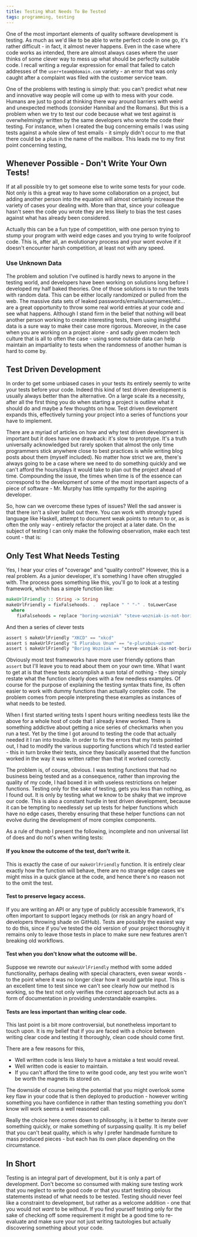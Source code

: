```yaml
---
title: Testing What Needs To Be Tested
tags: programming, testing
---
```


One of the most important elements of quality software development is
testing. As much as we'd like to be able to write perfect code in one go, it's
rather difficult - in fact, it almost never happens. Even in the case where code
works as intended, there are almost always cases where the user thinks of some
clever way to mess up what should be perfectly suitable code. I recall writing a
regular expression for email that failed to catch addresses of the
`user+team@domain.com` variety - an error that was only caught after a complaint
was filed with the customer service team.

One of the problems with testing is simply that: you can't predict what new and
innovative way people will come up with to mess with your code. Humans are just
to good at thinking there way around barriers with weird and unexpected methods
(consider Hannibal and the Romans). But this is a problem when we try to test
our code because what we test against is overwhelmingly written by the same
developers who wrote the code their testing. For instance, when I created the
bug concerning emails I was using tests against a whole slew of test emails - it
simply didn't occur to me that there could be a plus in the name of the
mailbox. This leads me to my first point concerning testing,

## Whenever Possible - Don't Write Your Own Tests!

If at all possible try to get someone else to write some tests for your
code. Not only is this a great way to have some collaboration on a project, but
adding another person into the equation will almost certainly increase the
variety of cases your dealing with. More than that, since your colleague hasn't
seen the code you wrote they are less likely to bias the test cases against what
has already been considered.

Actually this can be a fun type of competition, with one person trying to stump
your program with weird edge cases and you trying to write foolproof code. This
is, after all, an evolutionary process and your wont evolve if it doesn't
encounter harsh competition, at least not with any speed.


### Use Unknown Data

The problem and solution I've outlined is hardly news to anyone in the testing
world, and developers have been working on solutions long before I developed my
half baked theories. One of those solutions is to run the tests with random
data. This can be either locally randomized or pulled from the web. The massive
data sets of leaked passwords/emails/usernames/etc... are a great opportunity to
throw some real world entries at your code and see what happens. Although I
stand firm in the belief that nothing will beat another person working to create
interesting tests, them using insightful data is a sure way to make their case
more rigorous. Moreover, in the case when you are working on a project alone -
and sadly given modern tech culture that is all to often the case - using some
outside data can help maintain an impartiality to tests when the randomness of
another human is hard to come by.

## Test Driven Development

In order to get some unbiased cases in your tests its entirely seemly to write
your tests before your code. Indeed this kind of test driven development is
usually always better than the alternative. On a large scale its a necessity,
after all the first thing you do when starting a project is outline what it
should do and maybe a few thoughts on how. Test driven development expands this,
effectively turning your project into a series of functions your have to
implement.

There are a myriad of articles on how and why test driven development is
important but it does have one drawback: it's slow to prototype. It's a truth
universally acknowledged but rarely spoken that almost the only time programmers
stick anywhere close to best practices is while writing blog posts about them
(myself included). No matter how strict we are, there's always going to be a
case where we need to do something quickly and we can't afford the hours/days it
would take to plan out the project ahead of time. Compounding the issue, the
times when time is of the essence can correspond to the development of some of
the most important aspects of a piece of software - Mr. Murphy has little
sympathy for the aspiring developer.

So, how can we overcome these types of issues? Well the sad answer is
that there isn't a silver bullet out there. You can work with strongly
typed language like Haskell, attempt to document weak points to return
to or, as is often the only way - entirely refactor the project at a
later date. On the subject of testing I can only make the following
observation, make each test count - that is:

## Only Test What Needs Testing

Yes, I hear your cries of "coverage" and "quality control!" However, this is a
real problem. As a junior developer, it's something I have often struggled
with. The process goes something like this, you'll go to look at a testing
framework, which has a simple function like:

```haskell
makeUrlFriendly :: String -> String
makeUrlFriendly = fixFalsehoods. .  replace " " "-" . toLowerCase
  where
    fixFalsehoods = replace "boring-wozniak" "steve-wozniak-is-not-boring"
```

And then a series of clever tests

```haskell
assert $ makeUrlFriendly "XKCD" == "xkcd"
assert $ makeUrlFriendly "E Plurabus Unum" == "e-plurabus-unumm"
assert $ makeUrlFriendly "Boring Wozniak == "steve-wozniak-is-not-boring"
```

Obviously most test frameworks have more user friendly options than `assert` but
I'll leave you to read about them on your own time. What I want to get at is
that these tests accomplish a sum total of nothing - they simply restate what
the function clearly does with a few needless examples. Of course for the
purpose of explaining the testing syntax thats fine, its often easier to work
with dummy functions than actually complex code. The problem comes from people
interpreting these examples as instances of what needs to be tested.

When I first started writing tests I spent hours writing needless tests like the
above for a whole host of code that I already knew worked. There is something
addictive about getting a nice series of checkmarks when you run a test. Yet by
the time I got around to testing the code that actually needed it I ran into
trouble. In order to fix the errors that my tests pointed out, I had to modify
the various supporting functions which I'd tested earlier - this in turn broke
their tests, since they basically asserted that the function worked in the way
it was written rather than that it worked correctly.

The problem is, of course, obvious. I was testing functions that had no business
being tested and as a consequence, rather than improving the quality of my code,
I had boxed it in with useless restrictions on helper functions. Testing only
for the sake of testing, gets you less than nothing, as I found out. It is only
by testing what we know to be shaky that we improve our code. This is also a
constant hurdle in test driven development, because it can be tempting to
needlessly set up tests for helper functions which have no edge cases, thereby
ensuring that these helper functions can not evolve during the development of
more complex components.

As a rule of thumb I present the following, incomplete and non universal list of
does and do not's when writing tests:

#### If you know the outcome of the test, don't write it.

This is exactly the case of our `makeUrlFriendly` function. It is entirely clear
exactly how the function will behave, there are no strange edge cases we might
miss in a quick glance at the code, and hence there's no reason not to the omit
the test.


#### Test to preserve legacy access.

If you are writing an API or any type of publicly accessible framework, it's
often important to support legacy methods (or risk an angry hoard of developers
throwing shade on GitHub). Tests are possibly the easiest way to do this, since
if you've tested the old version of your project thoroughly it remains only to
leave those tests in place to make sure new features aren't breaking old
workflows.

#### Test when you don't know what the outcome will be.

Suppose we rewrote our `makeuUrlFriendly` method with some added functionality,
perhaps dealing with special characters, even swear words - to the point where
it was no longer clear how it would garble input. This is an excellent time to
test since we can't see clearly how our method is working, so the test not only
verifies the correct approach but acts as a form of documentation in providing
understandable examples.

#### Tests are less important than writing clear code.

This last point is a bit more controversial, but nonetheless important to touch
upon. It is my belief that if you are faced with a choice between writing clear
code and testing it thoroughly, clean code should come first.

There are a few reasons for this,

- Well written code is less likely to have a mistake a test would reveal.
- Well written code is easier to maintain.
- If you can't afford the time to write good code, any test you write won't be
  worth the magnets its stored on.

The downside of course being the potential that you might overlook some key flaw
in your code that is then deployed to production - however writing something you
have confidence in rather than testing something you don't know will work seems
a well reasoned call.

Really the choice here comes down to philosophy, is it better to iterate over
something quickly, or make something of surpassing quality. It is my belief that
you can't beat quality, which is why I prefer handmade furniture to mass
produced pieces - but each has its own place depending on the circumstance.

## In Short

Testing is an integral part of development, but it is only a part of
development. Don't become so consumed with making sure testing work that you
neglect to write good code or that you start testing obvious statements instead
of what needs to be tested. Testing should never feel like a constraint to
development, but rather as a welcome addition - one that you would not *want* to
be without. If you find yourself testing only for the sake of checking off some
requirement it might be a good time to re-evaluate and make sure your not just
writing tautologies but actually discovering something about your code.
